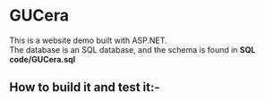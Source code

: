 GUCera
========
This is a website demo built with ASP.NET.\
The database is an SQL database, and the schema is found in **SQL code/GUCera.sql**


How to build it and test it:-
------------------------------
